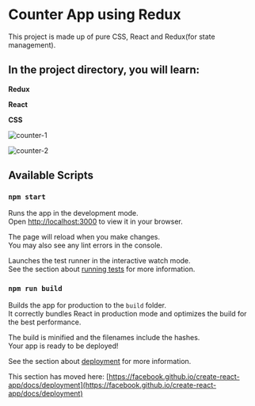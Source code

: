 # Counter App using Redux

This project is made up of pure CSS, React and Redux(for state management).



##  **In the project directory, you will learn:**



**Redux** 


**React**


**CSS**


![counter-1](https://github.com/amitazadi/counter-app/assets/56012894/6c4eb435-9501-478d-807b-1b3a46812cee)

![counter-2](https://github.com/amitazadi/counter-app/assets/56012894/c3a8f37d-9630-4f1a-8ce0-0d02848d28dc)

## Available Scripts

### `npm start`

Runs the app in the development mode.\
Open [http://localhost:3000](http://localhost:3000) to view it in your browser.

The page will reload when you make changes.\
You may also see any lint errors in the console.



Launches the test runner in the interactive watch mode.\
See the section about [running tests](https://facebook.github.io/create-react-app/docs/running-tests) for more information.

### `npm run build`

Builds the app for production to the `build` folder.\
It correctly bundles React in production mode and optimizes the build for the best performance.

The build is minified and the filenames include the hashes.\
Your app is ready to be deployed!

See the section about [deployment](https://facebook.github.io/create-react-app/docs/deployment) for more information.


This section has moved here: [https://facebook.github.io/create-react-app/docs/deployment](https://facebook.github.io/create-react-app/docs/deployment)

